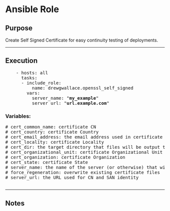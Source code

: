 # Ansible Role

## Purpose
  Create Self Signed Certificate for easy continuity testing of deployments.

----

## Execution

<pre>
    - hosts: all
      tasks:
      - include_role:
          name: drewgwallace.openssl_self_signed
        vars:
          server_name: "<b>my_example</b>"
          server_url: "<b>url.example.com</b>"
</pre>

  ### Variables:
<pre>
# cert_common_name: certificate CN
# cert_country: certificate Country
# cert_email_address: the email address used in certificate
# cert_locality: certificate Locality
# cert_dir: the target directory that files will be output to
# cert_organizational_unit: certificate Organizational Unit
# cert_organization: certificate Organization
# cert_state: certificate State
# server_name: the name of the server (or otherwise) that will be utilizing the certificate
# force_regeneration: overwrite existing certificate files
# server_url: the URL used for CN and SAN identity

</pre>
----

## Notes